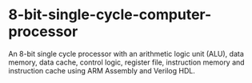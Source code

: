 # 8-bit-single-cycle-computer-processor
An 8-bit single cycle processor with an arithmetic logic unit (ALU), data memory, data cache, control logic, register file, instruction memory and instruction cache using ARM Assembly and Verilog HDL.
